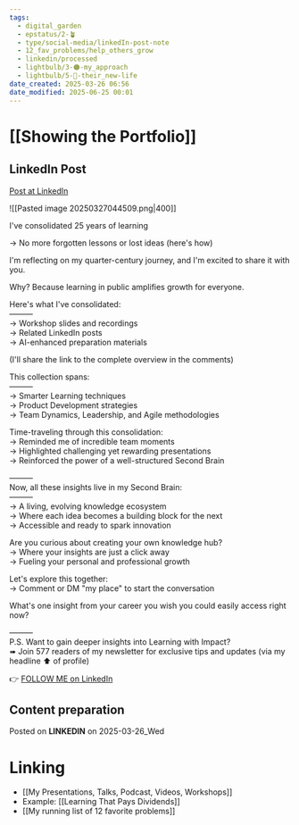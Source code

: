 ```yaml
---
tags:
  - digital_garden
  - epstatus/2-🪴
  - type/social-media/linkedIn-post-note
  - 12_fav_problems/help_others_grow
  - linkedin/processed
  - lightbulb/3-🟠-my_approach
  - lightbulb/5-🔵-their_new-life
date_created: 2025-03-26 06:56
date_modified: 2025-06-25 00:01
---
```

# [[Showing the Portfolio]]

## LinkedIn Post

[Post at LinkedIn](https://www.linkedin.com/posts/sebastiankamilli_ive-consolidated-25-years-of-learning-activity-7310556155703885824-nNbZ?utm_source=share&utm_medium=member_desktop&rcm=ACoAAA1M1pkBgWCYPhT45EpfLiHzViQqRWNCIv4)

![[Pasted image 20250327044509.png|400]]

I've consolidated 25 years of learning  
  
→ No more forgotten lessons or lost ideas (here's how)  
  
I'm reflecting on my quarter-century journey, and I'm excited to share it with you.  
  
Why? Because learning in public amplifies growth for everyone.  
  
Here's what I've consolidated:  
———  
→ Workshop slides and recordings  
→ Related LinkedIn posts  
→ AI-enhanced preparation materials  
  
(I'll share the link to the complete overview in the comments)  
  
This collection spans:  
———  
→ Smarter Learning techniques  
→ Product Development strategies  
→ Team Dynamics, Leadership, and Agile methodologies  
  
Time-traveling through this consolidation:  
→ Reminded me of incredible team moments  
→ Highlighted challenging yet rewarding presentations  
→ Reinforced the power of a well-structured Second Brain  
  
———  
Now, all these insights live in my Second Brain:  
———  
→ A living, evolving knowledge ecosystem  
→ Where each idea becomes a building block for the next  
→ Accessible and ready to spark innovation  
  
Are you curious about creating your own knowledge hub?  
→ Where your insights are just a click away  
→ Fueling your personal and professional growth  
  
Let's explore this together:  
→ Comment or DM "my place" to start the conversation  
  
What's one insight from your career you wish you could easily access right now?  
  
———  
P.S. Want to gain deeper insights into Learning with Impact?  
➠ Join 577 readers of my newsletter for exclusive tips and updates (via my headline ⬆︎ of profile)

👉 [FOLLOW ME on LinkedIn](https://www.linkedin.com/comm/mynetwork/discovery-see-all?usecase=PEOPLE_FOLLOWS&followMember=sebastiankamilli)

## Content preparation

Posted on **LINKEDIN** on 2025-03-26_Wed

# Linking

+ [[My Presentations, Talks, Podcast, Videos, Workshops]]
+ Example: [[Learning That Pays Dividends]]
+ [[My running list of 12 favorite problems]]